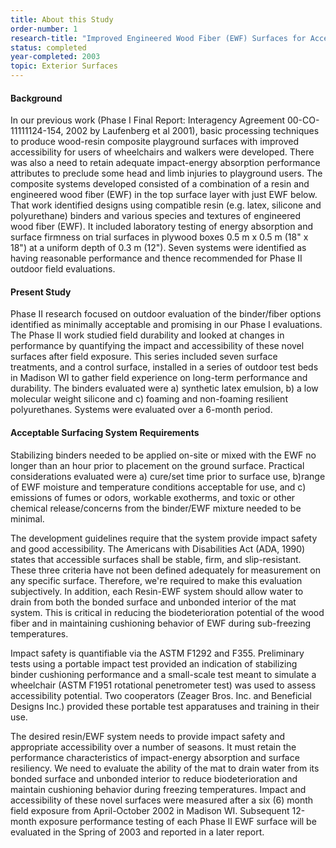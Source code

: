 ```yaml
---
title: About this Study
order-number: 1
research-title: "Improved Engineered Wood Fiber (EWF) Surfaces for Accessible Playgrounds"
status: completed
year-completed: 2003
topic: Exterior Surfaces
---
```


#### Background

In our previous work (Phase I Final Report: Interagency Agreement 00-CO-11111124-154, 2002 by Laufenberg et al 2001), basic processing techniques to produce wood-resin composite playground surfaces with improved accessibility for users of wheelchairs and walkers were developed. There was also a need to retain adequate impact-energy absorption performance attributes to preclude some head and limb injuries to playground users. The composite systems developed consisted of a combination of a resin and engineered wood fiber (EWF) in the top surface layer with just EWF below. That work identified designs using compatible resin (e.g. latex, silicone and polyurethane) binders and various species and textures of engineered wood fiber (EWF). It included laboratory testing of energy absorption and surface firmness on trial surfaces in plywood boxes 0.5 m x 0.5 m (18" x 18") at a uniform depth of 0.3 m (12"). Seven systems were identified as having reasonable performance and thence recommended for Phase II outdoor field evaluations.

#### Present Study

Phase II research focused on outdoor evaluation of the binder/fiber options identified as minimally acceptable and promising in our Phase I evaluations. The Phase II work studied field durability and looked at changes in performance by quantifying the impact and accessibility of these novel surfaces after field exposure. This series included seven surface treatments, and a control surface, installed in a series of outdoor test beds in Madison WI to gather field experience on long-term performance and durability. The binders evaluated were a) synthetic latex emulsion, b) a low molecular weight silicone and c) foaming and non-foaming resilient polyurethanes. Systems were evaluated over a 6-month period.

#### Acceptable Surfacing System Requirements

Stabilizing binders needed to be applied on-site or mixed with the EWF no longer than an hour prior to placement on the ground surface. Practical considerations evaluated were a) cure/set time prior to surface use, b)range of EWF moisture and temperature conditions acceptable for use, and c) emissions of fumes or odors, workable exotherms, and toxic or other chemical release/concerns from the binder/EWF mixture needed to be minimal.

The development guidelines require that the system provide impact safety and good accessibility. The Americans with Disabilities Act (ADA, 1990) states that accessible surfaces shall be stable, firm, and slip-resistant. These three criteria have not been defined adequately for measurement on any specific surface. Therefore, we're required to make this evaluation subjectively. In addition, each Resin-EWF system should allow water to drain from both the bonded surface and unbonded interior of the mat system. This is critical in reducing the biodeterioration potential of the wood fiber and in maintaining cushioning behavior of EWF during sub-freezing temperatures.

Impact safety is quantifiable via the ASTM F1292 and F355. Preliminary tests using a portable impact test provided an indication of stabilizing binder cushioning performance and a small-scale test meant to simulate a wheelchair (ASTM F1951 rotational penetrometer test) was used to assess accessibility potential. Two cooperators (Zeager Bros. Inc. and Beneficial Designs Inc.) provided these portable test apparatuses and training in their use.

The desired resin/EWF system needs to provide impact safety and appropriate accessibility over a number of seasons. It must retain the performance characteristics of impact-energy absorption and surface resiliency. We need to evaluate the ability of the mat to drain water from its bonded surface and unbonded interior to reduce biodeterioration and maintain cushioning behavior during freezing temperatures. Impact and accessibility of these novel surfaces were measured after a six (6) month field exposure from April-October 2002 in Madison WI. Subsequent 12-month exposure performance testing of each Phase II EWF surface will be evaluated in the Spring of 2003 and reported in a later report.
